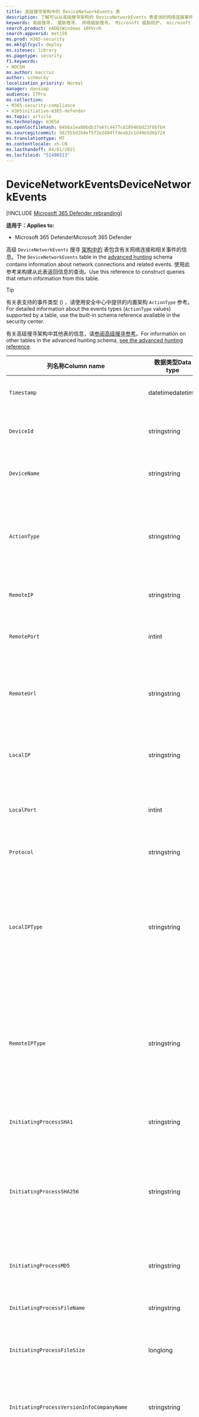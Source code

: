 ```yaml
---
title: 高级搜寻架构中的 DeviceNetworkEvents 表
description: 了解可以从高级搜寻架构的 DeviceNetworkEvents 表查询的网络连接事件
keywords: 高级搜寻， 威胁搜寻， 网络威胁搜寻， Microsoft 威胁防护， microsoft 365， mtp， m365， 搜索， 查询， 遥测， 架构参考， kusto， 表格， 列， 数据类型， devicenetworkevents， NetworkCommunicationEvents， 网络连接， 远程 ip， 本地 ip
search.product: eADQiWindows 10XVcnh
search.appverid: met150
ms.prod: m365-security
ms.mktglfcycl: deploy
ms.sitesec: library
ms.pagetype: security
f1.keywords:
- NOCSH
ms.author: maccruz
author: schmurky
localization_priority: Normal
manager: dansimp
audience: ITPro
ms.collection:
- M365-security-compliance
- m365initiative-m365-defender
ms.topic: article
ms.technology: m365d
ms.openlocfilehash: 64b6a1ea80bdb37a6fc4477cd18946bd23f8bfb4
ms.sourcegitcommit: 582555d2b4ef5f2e2494ffdeab2c1d49e5d6b724
ms.translationtype: MT
ms.contentlocale: zh-CN
ms.lasthandoff: 04/01/2021
ms.locfileid: "51498513"
---
```

# <a name="devicenetworkevents"></a><span data-ttu-id="9b8b3-104">DeviceNetworkEvents</span><span class="sxs-lookup"><span data-stu-id="9b8b3-104">DeviceNetworkEvents</span></span>

[!INCLUDE [Microsoft 365 Defender rebranding](../includes/microsoft-defender.md)]


<span data-ttu-id="9b8b3-105">**适用于：**</span><span class="sxs-lookup"><span data-stu-id="9b8b3-105">**Applies to:**</span></span>
- <span data-ttu-id="9b8b3-106">Microsoft 365 Defender</span><span class="sxs-lookup"><span data-stu-id="9b8b3-106">Microsoft 365 Defender</span></span>



<span data-ttu-id="9b8b3-107">高级 `DeviceNetworkEvents` 搜寻 [架构中的](advanced-hunting-overview.md) 表包含有关网络连接和相关事件的信息。</span><span class="sxs-lookup"><span data-stu-id="9b8b3-107">The `DeviceNetworkEvents` table in the [advanced hunting](advanced-hunting-overview.md) schema contains information about network connections and related events.</span></span> <span data-ttu-id="9b8b3-108">使用此参考来构建从此表返回信息的查询。</span><span class="sxs-lookup"><span data-stu-id="9b8b3-108">Use this reference to construct queries that return information from this table.</span></span>

>[!TIP]
> <span data-ttu-id="9b8b3-109">有关表支持的事件类型 () ，请使用安全中心中提供的内置架构 `ActionType` 参考。</span><span class="sxs-lookup"><span data-stu-id="9b8b3-109">For detailed information about the events types (`ActionType` values) supported by a table, use the built-in schema reference available in the security center.</span></span>

<span data-ttu-id="9b8b3-110">有关高级搜寻架构中其他表的信息，请[参阅高级搜寻参考](advanced-hunting-schema-tables.md)。</span><span class="sxs-lookup"><span data-stu-id="9b8b3-110">For information on other tables in the advanced hunting schema, [see the advanced hunting reference](advanced-hunting-schema-tables.md).</span></span>

| <span data-ttu-id="9b8b3-111">列名称</span><span class="sxs-lookup"><span data-stu-id="9b8b3-111">Column name</span></span> | <span data-ttu-id="9b8b3-112">数据类型</span><span class="sxs-lookup"><span data-stu-id="9b8b3-112">Data type</span></span> | <span data-ttu-id="9b8b3-113">说明</span><span class="sxs-lookup"><span data-stu-id="9b8b3-113">Description</span></span> |
|-------------|-----------|-------------|
| `Timestamp` | <span data-ttu-id="9b8b3-114">datetime</span><span class="sxs-lookup"><span data-stu-id="9b8b3-114">datetime</span></span> | <span data-ttu-id="9b8b3-115">记录事件的日期和时间</span><span class="sxs-lookup"><span data-stu-id="9b8b3-115">Date and time when the event was recorded</span></span> |
| `DeviceId` | <span data-ttu-id="9b8b3-116">string</span><span class="sxs-lookup"><span data-stu-id="9b8b3-116">string</span></span> | <span data-ttu-id="9b8b3-117">服务中的计算机的唯一标识符</span><span class="sxs-lookup"><span data-stu-id="9b8b3-117">Unique identifier for the machine in the service</span></span> |
| `DeviceName` | <span data-ttu-id="9b8b3-118">string</span><span class="sxs-lookup"><span data-stu-id="9b8b3-118">string</span></span> | <span data-ttu-id="9b8b3-119">计算机的完全限定域名 (FQDN)</span><span class="sxs-lookup"><span data-stu-id="9b8b3-119">Fully qualified domain name (FQDN) of the machine</span></span> |
| `ActionType` | <span data-ttu-id="9b8b3-120">string</span><span class="sxs-lookup"><span data-stu-id="9b8b3-120">string</span></span> | <span data-ttu-id="9b8b3-121">触发事件的活动类型。</span><span class="sxs-lookup"><span data-stu-id="9b8b3-121">Type of activity that triggered the event.</span></span> <span data-ttu-id="9b8b3-122">有关详细信息 [，请参阅门户内架构](advanced-hunting-schema-tables.md?#get-schema-information-in-the-security-center) 参考</span><span class="sxs-lookup"><span data-stu-id="9b8b3-122">See the [in-portal schema reference](advanced-hunting-schema-tables.md?#get-schema-information-in-the-security-center) for details</span></span> |
| `RemoteIP` | <span data-ttu-id="9b8b3-123">string</span><span class="sxs-lookup"><span data-stu-id="9b8b3-123">string</span></span> | <span data-ttu-id="9b8b3-124">连接到的 IP 地址</span><span class="sxs-lookup"><span data-stu-id="9b8b3-124">IP address that was being connected to</span></span> |
| `RemotePort` | <span data-ttu-id="9b8b3-125">int</span><span class="sxs-lookup"><span data-stu-id="9b8b3-125">int</span></span> | <span data-ttu-id="9b8b3-126">连接到的远程设备的 TCP 端口</span><span class="sxs-lookup"><span data-stu-id="9b8b3-126">TCP port on the remote device that was being connected to</span></span> |
| `RemoteUrl` | <span data-ttu-id="9b8b3-127">string</span><span class="sxs-lookup"><span data-stu-id="9b8b3-127">string</span></span> | <span data-ttu-id="9b8b3-128">连接到的 URL 或完全限定域名 (FQDN)</span><span class="sxs-lookup"><span data-stu-id="9b8b3-128">URL or fully qualified domain name (FQDN) that was being connected to</span></span> |
| `LocalIP` | <span data-ttu-id="9b8b3-129">string</span><span class="sxs-lookup"><span data-stu-id="9b8b3-129">string</span></span> | <span data-ttu-id="9b8b3-130">分配给通信期间使用的本地计算机 IP 地址</span><span class="sxs-lookup"><span data-stu-id="9b8b3-130">IP address assigned to the local machine used during communication</span></span> |
| `LocalPort` | <span data-ttu-id="9b8b3-131">int</span><span class="sxs-lookup"><span data-stu-id="9b8b3-131">int</span></span> | <span data-ttu-id="9b8b3-132">通信过程中使用的本地计算机上 TCP 端口</span><span class="sxs-lookup"><span data-stu-id="9b8b3-132">TCP port on the local machine used during communication</span></span> |
| `Protocol` | <span data-ttu-id="9b8b3-133">string</span><span class="sxs-lookup"><span data-stu-id="9b8b3-133">string</span></span> | <span data-ttu-id="9b8b3-134">通信期间使用的协议</span><span class="sxs-lookup"><span data-stu-id="9b8b3-134">Protocol used during the communication</span></span> |
| `LocalIPType` | <span data-ttu-id="9b8b3-135">string</span><span class="sxs-lookup"><span data-stu-id="9b8b3-135">string</span></span> | <span data-ttu-id="9b8b3-136">IP 地址的类型，例如 Public、Private、Reserved、Loopback、Teredo、FourToSixMapping 和 Broadcast</span><span class="sxs-lookup"><span data-stu-id="9b8b3-136">Type of IP address, for example Public, Private, Reserved, Loopback, Teredo, FourToSixMapping, and Broadcast</span></span> |
| `RemoteIPType` | <span data-ttu-id="9b8b3-137">string</span><span class="sxs-lookup"><span data-stu-id="9b8b3-137">string</span></span> | <span data-ttu-id="9b8b3-138">IP 地址的类型，例如 Public、Private、Reserved、Loopback、Teredo、FourToSixMapping 和 Broadcast</span><span class="sxs-lookup"><span data-stu-id="9b8b3-138">Type of IP address, for example Public, Private, Reserved, Loopback, Teredo, FourToSixMapping, and Broadcast</span></span> |
| `InitiatingProcessSHA1` | <span data-ttu-id="9b8b3-139">string</span><span class="sxs-lookup"><span data-stu-id="9b8b3-139">string</span></span> | <span data-ttu-id="9b8b3-140">启动事件 (映像) 的 SHA-1</span><span class="sxs-lookup"><span data-stu-id="9b8b3-140">SHA-1 of the process (image file) that initiated the event</span></span> |
| `InitiatingProcessSHA256` | <span data-ttu-id="9b8b3-141">string</span><span class="sxs-lookup"><span data-stu-id="9b8b3-141">string</span></span> | <span data-ttu-id="9b8b3-142">启动事件 (映像文件) SHA-256。</span><span class="sxs-lookup"><span data-stu-id="9b8b3-142">SHA-256 of the process (image file) that initiated the event.</span></span> <span data-ttu-id="9b8b3-143">通常不会填充此字段 — 可用时使用 SHA1 列。</span><span class="sxs-lookup"><span data-stu-id="9b8b3-143">This field is usually not populated — use the SHA1 column when available.</span></span> |
| `InitiatingProcessMD5` | <span data-ttu-id="9b8b3-144">string</span><span class="sxs-lookup"><span data-stu-id="9b8b3-144">string</span></span> | <span data-ttu-id="9b8b3-145">启动事件的进程 (MD5) 文件哈希</span><span class="sxs-lookup"><span data-stu-id="9b8b3-145">MD5 hash of the process (image file) that initiated the event</span></span> |
| `InitiatingProcessFileName` | <span data-ttu-id="9b8b3-146">string</span><span class="sxs-lookup"><span data-stu-id="9b8b3-146">string</span></span> | <span data-ttu-id="9b8b3-147">启动事件的进程的名称</span><span class="sxs-lookup"><span data-stu-id="9b8b3-147">Name of the process that initiated the event</span></span> |
| `InitiatingProcessFileSize` | <span data-ttu-id="9b8b3-148">long</span><span class="sxs-lookup"><span data-stu-id="9b8b3-148">long</span></span> | <span data-ttu-id="9b8b3-149">运行负责事件的进程的文件的大小</span><span class="sxs-lookup"><span data-stu-id="9b8b3-149">Size of the file that ran the process responsible for the event</span></span> |
| `InitiatingProcessVersionInfoCompanyName` | <span data-ttu-id="9b8b3-150">string</span><span class="sxs-lookup"><span data-stu-id="9b8b3-150">string</span></span> | <span data-ttu-id="9b8b3-151">进程版本信息中的公司名称 (负责) 文件</span><span class="sxs-lookup"><span data-stu-id="9b8b3-151">Company name from the version information of the process (image file) responsible for the event</span></span> |
| `InitiatingProcessVersionInfoProductName` | <span data-ttu-id="9b8b3-152">string</span><span class="sxs-lookup"><span data-stu-id="9b8b3-152">string</span></span> | <span data-ttu-id="9b8b3-153">负责事件的进程版本信息中的 (名称) 映像文件</span><span class="sxs-lookup"><span data-stu-id="9b8b3-153">Product name from the version information of the process (image file) responsible for the event</span></span> |
| `InitiatingProcessVersionInfoProductVersion` | <span data-ttu-id="9b8b3-154">string</span><span class="sxs-lookup"><span data-stu-id="9b8b3-154">string</span></span> | <span data-ttu-id="9b8b3-155">进程版本信息中的产品版本 (负责) 文件</span><span class="sxs-lookup"><span data-stu-id="9b8b3-155">Product version from the version information of the process (image file) responsible for the event</span></span> |
| `InitiatingProcessVersionInfoInternalFileName` | <span data-ttu-id="9b8b3-156">string</span><span class="sxs-lookup"><span data-stu-id="9b8b3-156">string</span></span> | <span data-ttu-id="9b8b3-157">负责事件的进程版本信息 (文件) 文件的内部文件名</span><span class="sxs-lookup"><span data-stu-id="9b8b3-157">Internal file name from the version information of the process (image file) responsible for the event</span></span> |
| `InitiatingProcessVersionInfoOriginalFileName` | <span data-ttu-id="9b8b3-158">string</span><span class="sxs-lookup"><span data-stu-id="9b8b3-158">string</span></span> | <span data-ttu-id="9b8b3-159">进程版本信息的原始文件名 (负责) 文件</span><span class="sxs-lookup"><span data-stu-id="9b8b3-159">Original file name from the version information of the process (image file) responsible for the event</span></span> |
| `InitiatingProcessVersionInfoFileDescription` | <span data-ttu-id="9b8b3-160">string</span><span class="sxs-lookup"><span data-stu-id="9b8b3-160">string</span></span> | <span data-ttu-id="9b8b3-161">负责事件的进程版本信息 (映像) 说明</span><span class="sxs-lookup"><span data-stu-id="9b8b3-161">Description from the version information of the process (image file) responsible for the event</span></span> |
| `InitiatingProcessId` | <span data-ttu-id="9b8b3-162">int</span><span class="sxs-lookup"><span data-stu-id="9b8b3-162">int</span></span> | <span data-ttu-id="9b8b3-163">进程 ID (PID) 启动事件的过程的 PID</span><span class="sxs-lookup"><span data-stu-id="9b8b3-163">Process ID (PID) of the process that initiated the event</span></span> |
| `InitiatingProcessCommandLine` | <span data-ttu-id="9b8b3-164">string</span><span class="sxs-lookup"><span data-stu-id="9b8b3-164">string</span></span> | <span data-ttu-id="9b8b3-165">用于运行启动事件的进程的命令行</span><span class="sxs-lookup"><span data-stu-id="9b8b3-165">Command line used to run the process that initiated the event</span></span> |
| `InitiatingProcessCreationTime` | <span data-ttu-id="9b8b3-166">datetime</span><span class="sxs-lookup"><span data-stu-id="9b8b3-166">datetime</span></span> | <span data-ttu-id="9b8b3-167">启动事件的过程的日期和时间</span><span class="sxs-lookup"><span data-stu-id="9b8b3-167">Date and time when the process that initiated the event was started</span></span> |
| `InitiatingProcessFolderPath` | <span data-ttu-id="9b8b3-168">string</span><span class="sxs-lookup"><span data-stu-id="9b8b3-168">string</span></span> | <span data-ttu-id="9b8b3-169">包含启动事件 (进程) 文件的文件夹</span><span class="sxs-lookup"><span data-stu-id="9b8b3-169">Folder containing the process (image file) that initiated the event</span></span> |
| `InitiatingProcessParentFileName` | <span data-ttu-id="9b8b3-170">string</span><span class="sxs-lookup"><span data-stu-id="9b8b3-170">string</span></span> | <span data-ttu-id="9b8b3-171">生成负责事件的进程的父进程的名称</span><span class="sxs-lookup"><span data-stu-id="9b8b3-171">Name of the parent process that spawned the process responsible for the event</span></span> |
| `InitiatingProcessParentId` | <span data-ttu-id="9b8b3-172">int</span><span class="sxs-lookup"><span data-stu-id="9b8b3-172">int</span></span> | <span data-ttu-id="9b8b3-173">进程 ID (PID) 生成负责事件的进程的父进程的 PID</span><span class="sxs-lookup"><span data-stu-id="9b8b3-173">Process ID (PID) of the parent process that spawned the process responsible for the event</span></span> |
| `InitiatingProcessParentCreationTime` | <span data-ttu-id="9b8b3-174">datetime</span><span class="sxs-lookup"><span data-stu-id="9b8b3-174">datetime</span></span> | <span data-ttu-id="9b8b3-175">启动负责事件的进程的父级的日期和时间</span><span class="sxs-lookup"><span data-stu-id="9b8b3-175">Date and time when the parent of the process responsible for the event was started</span></span> |
| `InitiatingProcessAccountDomain` | <span data-ttu-id="9b8b3-176">string</span><span class="sxs-lookup"><span data-stu-id="9b8b3-176">string</span></span> | <span data-ttu-id="9b8b3-177">运行负责事件的进程的帐户的域</span><span class="sxs-lookup"><span data-stu-id="9b8b3-177">Domain of the account that ran the process responsible for the event</span></span> |
| `InitiatingProcessAccountName` | <span data-ttu-id="9b8b3-178">string</span><span class="sxs-lookup"><span data-stu-id="9b8b3-178">string</span></span> | <span data-ttu-id="9b8b3-179">运行负责事件的进程的帐户的用户名</span><span class="sxs-lookup"><span data-stu-id="9b8b3-179">User name of the account that ran the process responsible for the event</span></span> |
| `InitiatingProcessAccountSid` | <span data-ttu-id="9b8b3-180">string</span><span class="sxs-lookup"><span data-stu-id="9b8b3-180">string</span></span> | <span data-ttu-id="9b8b3-181">安全 (SID) 运行负责事件的进程的帐户的 SID 标识符</span><span class="sxs-lookup"><span data-stu-id="9b8b3-181">Security Identifier (SID) of the account that ran the process responsible for the event</span></span> |
| `InitiatingProcessAccountUpn` | <span data-ttu-id="9b8b3-182">string</span><span class="sxs-lookup"><span data-stu-id="9b8b3-182">string</span></span> | <span data-ttu-id="9b8b3-183">用户主体 (UPN) 运行负责事件的进程的帐户的名称</span><span class="sxs-lookup"><span data-stu-id="9b8b3-183">User principal name (UPN) of the account that ran the process responsible for the event</span></span> |
| `InitiatingProcessAccountObjectId` | <span data-ttu-id="9b8b3-184">string</span><span class="sxs-lookup"><span data-stu-id="9b8b3-184">string</span></span> | <span data-ttu-id="9b8b3-185">运行负责事件的进程的用户帐户的 Azure AD 对象 ID</span><span class="sxs-lookup"><span data-stu-id="9b8b3-185">Azure AD object ID of the user account that ran the process responsible for the event</span></span> |
| `InitiatingProcessIntegrityLevel` | <span data-ttu-id="9b8b3-186">string</span><span class="sxs-lookup"><span data-stu-id="9b8b3-186">string</span></span> | <span data-ttu-id="9b8b3-187">启动事件的过程的完整性级别。</span><span class="sxs-lookup"><span data-stu-id="9b8b3-187">Integrity level of the process that initiated the event.</span></span> <span data-ttu-id="9b8b3-188">Windows 根据某些特征（例如是否从 Internet 下载启动）将完整性级别分配给进程。</span><span class="sxs-lookup"><span data-stu-id="9b8b3-188">Windows assigns integrity levels to processes based on certain characteristics, such as if they were launched from an internet download.</span></span> <span data-ttu-id="9b8b3-189">这些完整性级别影响对资源的权限</span><span class="sxs-lookup"><span data-stu-id="9b8b3-189">These integrity levels influence permissions to resources</span></span> |
| `InitiatingProcessTokenElevation` | <span data-ttu-id="9b8b3-190">string</span><span class="sxs-lookup"><span data-stu-id="9b8b3-190">string</span></span> | <span data-ttu-id="9b8b3-191">指示是否存在用户访问控制的令牌类型 (UAC) 启动事件的进程应用的特权提升</span><span class="sxs-lookup"><span data-stu-id="9b8b3-191">Token type indicating the presence or absence of User Access Control (UAC) privilege elevation applied to the process that initiated the event</span></span> |
| `ReportId` | <span data-ttu-id="9b8b3-192">long</span><span class="sxs-lookup"><span data-stu-id="9b8b3-192">long</span></span> | <span data-ttu-id="9b8b3-193">基于重复计数器的事件标识符。</span><span class="sxs-lookup"><span data-stu-id="9b8b3-193">Event identifier based on a repeating counter.</span></span> <span data-ttu-id="9b8b3-194">若要标识唯一事件，此列必须与 DeviceName 和 Timestamp 列一起使用</span><span class="sxs-lookup"><span data-stu-id="9b8b3-194">To identify unique events, this column must be used in conjunction with the DeviceName and Timestamp columns</span></span> |
| `AppGuardContainerId` | <span data-ttu-id="9b8b3-195">string</span><span class="sxs-lookup"><span data-stu-id="9b8b3-195">string</span></span> | <span data-ttu-id="9b8b3-196">应用程序防护用于隔离浏览器活动的虚拟化容器的标识符</span><span class="sxs-lookup"><span data-stu-id="9b8b3-196">Identifier for the virtualized container used by Application Guard to isolate browser activity</span></span> |
| `AdditionalFields` | <span data-ttu-id="9b8b3-197">string</span><span class="sxs-lookup"><span data-stu-id="9b8b3-197">string</span></span> | <span data-ttu-id="9b8b3-198">有关 JSON 数组格式的事件的其他信息</span><span class="sxs-lookup"><span data-stu-id="9b8b3-198">Additional information about the event in JSON array format</span></span> |

## <a name="related-topics"></a><span data-ttu-id="9b8b3-199">相关主题</span><span class="sxs-lookup"><span data-stu-id="9b8b3-199">Related topics</span></span>
- [<span data-ttu-id="9b8b3-200">高级搜寻概述</span><span class="sxs-lookup"><span data-stu-id="9b8b3-200">Advanced hunting overview</span></span>](advanced-hunting-overview.md)
- [<span data-ttu-id="9b8b3-201">了解查询语言</span><span class="sxs-lookup"><span data-stu-id="9b8b3-201">Learn the query language</span></span>](advanced-hunting-query-language.md)
- [<span data-ttu-id="9b8b3-202">使用共享查询</span><span class="sxs-lookup"><span data-stu-id="9b8b3-202">Use shared queries</span></span>](advanced-hunting-shared-queries.md)
- [<span data-ttu-id="9b8b3-203">跨设备、电子邮件、应用和标识进行查寻</span><span class="sxs-lookup"><span data-stu-id="9b8b3-203">Hunt across devices, emails, apps, and identities</span></span>](advanced-hunting-query-emails-devices.md)
- [<span data-ttu-id="9b8b3-204">了解架构</span><span class="sxs-lookup"><span data-stu-id="9b8b3-204">Understand the schema</span></span>](advanced-hunting-schema-tables.md)
- [<span data-ttu-id="9b8b3-205">应用查询最佳做法</span><span class="sxs-lookup"><span data-stu-id="9b8b3-205">Apply query best practices</span></span>](advanced-hunting-best-practices.md)

